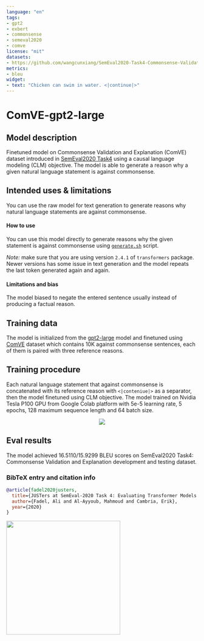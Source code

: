 ```yaml
---
language: "en"
tags:
- gpt2
- exbert
- commonsense
- semeval2020
- comve
license: "mit"
datasets:
- https://github.com/wangcunxiang/SemEval2020-Task4-Commonsense-Validation-and-Explanation
metrics:
- bleu
widget:
- text: "Chicken can swim in water. <|continue|>"
---
```


# ComVE-gpt2-large

## Model description

Finetuned model on Commonsense Validation and Explanation (ComVE) dataset introduced in [SemEval2020 Task4](https://competitions.codalab.org/competitions/21080) using a causal language modeling (CLM) objective.
The model is able to generate a reason why a given natural language statement is against commonsense.

## Intended uses & limitations

You can use the raw model for text generation to generate reasons why natural language statements are against commonsense.

#### How to use

You can use this model directly to generate reasons why the given statement is against commonsense using [`generate.sh`](https://github.com/AliOsm/SemEval2020-Task4-ComVE/tree/master/TaskC-Generation) script.

*Note:* make sure that you are using version `2.4.1` of `transformers` package. Newer versions has some issue in text generation and the model repeats the last token generated again and again.

#### Limitations and bias

The model biased to negate the entered sentence usually instead of producing a factual reason.

## Training data

The model is initialized from the [gpt2-large](https://github.com/huggingface/transformers/blob/master/model_cards/gpt2-README.md) model and finetuned using [ComVE](https://github.com/wangcunxiang/SemEval2020-Task4-Commonsense-Validation-and-Explanation) dataset which contains 10K against commonsense sentences, each of them is paired with three reference reasons.

## Training procedure

Each natural language statement that against commonsense is concatenated with its reference reason with `<|conteniue|>` as a separator, then the model finetuned using CLM objective.
The model trained on Nvidia Tesla P100 GPU from Google Colab platform with 5e-5 learning rate, 5 epochs, 128 maximum sequence length and 64 batch size.

<center>
  <img src="https://i.imgur.com/xKbrwBC.png">
</center>

## Eval results

The model achieved 16.5110/15.9299 BLEU scores on SemEval2020 Task4: Commonsense Validation and Explanation development and testing dataset.

### BibTeX entry and citation info

```bibtex
@article{fadel2020justers,
  title={JUSTers at SemEval-2020 Task 4: Evaluating Transformer Models Against Commonsense Validation and Explanation},
  author={Fadel, Ali and Al-Ayyoub, Mahmoud and Cambria, Erik},
  year={2020}
}
```

<a href="https://huggingface.co/exbert/?model=aliosm/ComVE-gpt2-large">
	<img width="300px" src="https://cdn-media.huggingface.co/exbert/button.png">
</a>
